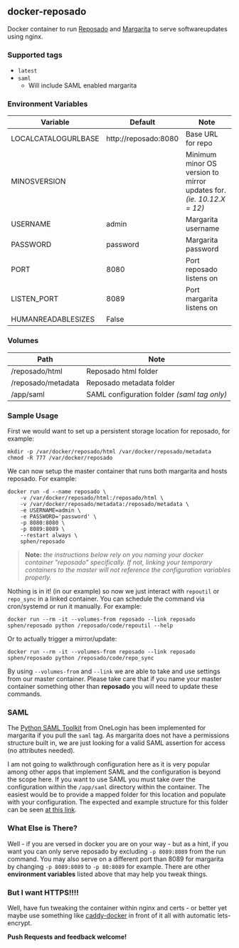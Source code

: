 ## docker-reposado

Docker container to run [Reposado][1] and [Margarita][2] to serve softwareupdates using nginx.

### Supported tags

- `latest`
- `saml`
  - Will include SAML enabled margarita

### Environment Variables

Variable | Default | Note
--- | --- | ---
LOCALCATALOGURLBASE | http://reposado:8080 | Base URL for repo
MINOSVERSION | | Minimum minor OS version to mirror updates for. _(ie. 10.12.X = 12)_
USERNAME | admin | Margarita username
PASSWORD | password | Margarita password
PORT | 8080 | Port reposado listens on
LISTEN_PORT | 8089 | Port margarita listens on
HUMANREADABLESIZES | False |

### Volumes

Path | Note
--- | ---
/reposado/html | Reposado html folder
/reposado/metadata | Reposado metadata folder
/app/saml | SAML configuration folder _(saml tag only)_

### Sample Usage

First we would want to set up a persistent storage location for reposado, for example:

```
mkdir -p /var/docker/reposado/html /var/docker/reposado/metadata
chmod -R 777 /var/docker/reposado
```

We can now setup the master container that runs both margarita and hosts reposado.  For example:

```
docker run -d --name reposado \
    -v /var/docker/reposado/html:/reposado/html \
    -v /var/docker/reposado/metadata:/reposado/metadata \
    -e USERNAME=admin \
    -e PASSWORD='password' \
    -p 8080:8080 \
    -p 8089:8089 \
    --restart always \
    sphen/reposado
```

> **Note:** _the instructions below rely on you naming your docker container "reposado" specifically.  If not, linking your temporary containers to the master will not reference the configuration variables properly._

Nothing is in it! (in our example) so now we just interact with `repoutil` or `repo_sync` in a linked container.  You can schedule the command via cron/systemd or run it manually.  For example:

```
docker run --rm -it --volumes-from reposado --link reposado sphen/reposado python /reposado/code/repoutil --help
```

Or to actually trigger a mirror/update:

```
docker run --rm -it --volumes-from reposado --link reposado sphen/reposado python /reposado/code/repo_sync
```

By using `--volumes-from` and `--link` we are able to take and use settings from our master container.  Please take care that if you name your master container something other than **reposado** you will need to update these commands.

### SAML

The [Python SAML Toolkit][5] from OneLogin has been implemented for margarita if you pull the `saml` tag.  As margarita does not have a permissions structure built in, we are just looking for a valid SAML assertion for access (no attributes needed).

I am not going to walkthrough configuration here as it is very popular among other apps that implement SAML and the configuration is beyond the scope here.  If you want to use SAML you must take over the configuration within the `/app/saml` directory within the container.  The easiest would be to provide a mapped folder for this location and populate with your configuration.  The expected and example structure for this folder can be seen [at this link][4].

### What Else is There?

Well - if you are versed in docker you are on your way - but as a hint, if you want you can only serve reposado by excluding `-p 8089:8089` from the run command.  You may also serve on a different port than 8089 for margarita by changing `-p 8089:8089` to `-p 80:8089` for example.  There are other **environment variables** listed above that may help you tweak things.

### But I want HTTPS!!!!

Well, have fun tweaking the container within nginx and certs - or better yet maybe use something like [caddy-docker][3] in front of it all with automatic lets-encrypt.

**Push Requests and feedback welcome!**

[1]: https://github.com/wdas/reposado
[2]: https://github.com/jessepeterson/margarita
[3]: https://github.com/abiosoft/caddy-docker
[4]: https://github.com/sphen13/margarita/tree/6ef24b12892def6c7e3a77e302fce5d27a421c2d/saml
[5]: https://github.com/onelogin/python-saml
